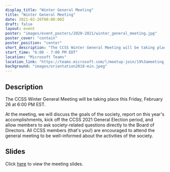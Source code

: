 ```yaml
---
display_title: "Winter General Meeting"
title: "Winter General Meeting"
date: 2021-02-26T00:00:00Z
draft: false
layout: event
poster: "images/event_posters/2020-2021/winter_general_meeting.jpg"
poster_cover: "contain"
poster_position: "center"
short_description: "The CCSS Winter General Meeting will be taking place this Friday, February 26 at 6:00 PM EST."
start_time: "6:00 - 7:00 PM EDT"
location: "Microsoft Teams"
location_link: "https://teams.microsoft.com/l/meetup-join/19%3ameeting_N2Q4NzIzMjItMzAzYi00ODljLWE1YTgtOWIyOTY2MzAyOTMx%40thread.v2/0?context=%7b%22Tid%22%3a%226ad91895-de06-485e-bc51-fce126cc8530%22%2c%22Oid%22%3a%228f673cc7-c6a0-4fba-abe4-237b3a53eb2f%22%7d"
background: "images/orientation2018-min.jpeg"
---
```


## Description

The CCSS Winter General Meeting will be taking place this Friday, February 26 at 6:00 PM EST.

At the meeting, we will discuss the goals of the society, report on this year's accomplishments, kick off the CCSS 2021 General Election period, and allow members to ask society-related questions directly to the Board of Directors. All CCSS members (that's you!) are encouraged to attend the general meeting to be well-informed about the activities of the society.

## Slides

Click [here](https://ccss.carleton.ca/slides/2020-2021/winter_general_meeting.pdf) to view the meeting slides.
